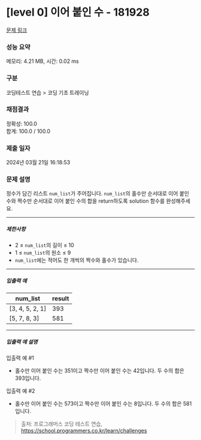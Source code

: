 # [level 0] 이어 붙인 수 - 181928 

[문제 링크](https://school.programmers.co.kr/learn/courses/30/lessons/181928) 

### 성능 요약

메모리: 4.21 MB, 시간: 0.02 ms

### 구분

코딩테스트 연습 > 코딩 기초 트레이닝

### 채점결과

정확성: 100.0<br/>합계: 100.0 / 100.0

### 제출 일자

2024년 03월 21일 16:18:53

### 문제 설명

<p>정수가 담긴 리스트 <code>num_list</code>가 주어집니다. <code>num_list</code>의 홀수만 순서대로 이어 붙인 수와 짝수만 순서대로 이어 붙인 수의 합을 return하도록 solution 함수를 완성해주세요.</p>

<hr>

<h5>제한사항</h5>

<ul>
<li>2 ≤ <code>num_list</code>의 길이 ≤ 10</li>
<li>1 ≤ <code>num_list</code>의 원소 ≤ 9</li>
<li><code>num_list</code>에는 적어도 한 개씩의 짝수와 홀수가 있습니다.</li>
</ul>

<hr>

<h5>입출력 예</h5>
<table class="table">
        <thead><tr>
<th>num_list</th>
<th>result</th>
</tr>
</thead>
        <tbody><tr>
<td>[3, 4, 5, 2, 1]</td>
<td>393</td>
</tr>
<tr>
<td>[5, 7, 8, 3]</td>
<td>581</td>
</tr>
</tbody>
      </table>
<hr>

<h5>입출력 예 설명</h5>

<p>입출력 예 #1</p>

<ul>
<li>홀수만 이어 붙인 수는 351이고 짝수만 이어 붙인 수는 42입니다. 두 수의 합은 393입니다.</li>
</ul>

<p>입출력 예 #2</p>

<ul>
<li>홀수만 이어 붙인 수는 573이고 짝수만 이어 붙인 수는 8입니다. 두 수의 합은 581입니다.</li>
</ul>


> 출처: 프로그래머스 코딩 테스트 연습, https://school.programmers.co.kr/learn/challenges